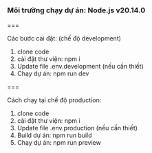 ### Môi trường chạy dự án: Node.js v20.14.0

===

Các bước cài đặt: (chế độ development)

1. clone code
2. cài đặt thư viện: npm i
3. Update file .env.development (nếu cần thiết)
4. Chạy dự án: npm run dev

===

Cách chạy tại chế độ production:

1. clone code
2. cài đặt thư viện: npm i
3. Update file .env.production (nếu cần thiết)
4. Build dự án: npm run build
5. Chạy dự án: npm run preview
